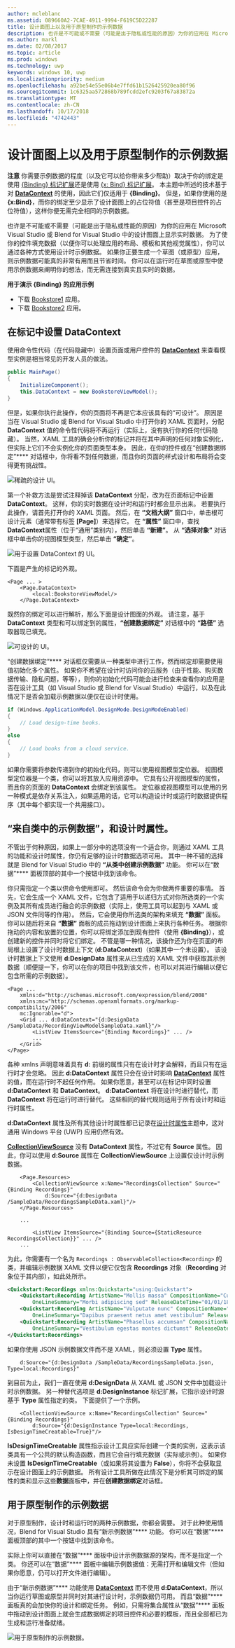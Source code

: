 ```yaml
---
author: mcleblanc
ms.assetid: 089660A2-7CAE-4911-9994-F619C5D22287
title: 设计面图上以及用于原型制作的示例数据
description: 也许是不可能或不需要（可能是出于隐私或性能的原因）为你的应用在 Microsoft Visual Studio 或 Blend for Visual Studio 中的设计图面上显示实时数据。
ms.author: markl
ms.date: 02/08/2017
ms.topic: article
ms.prod: windows
ms.technology: uwp
keywords: windows 10, uwp
ms.localizationpriority: medium
ms.openlocfilehash: a92be54e55e06b4e7ffd61b1526425920ea80f96
ms.sourcegitcommit: 1c6325aa572868b789fcdd2efc9203f67a83872a
ms.translationtype: MT
ms.contentlocale: zh-CN
ms.lasthandoff: 10/17/2018
ms.locfileid: "4742443"
---
```

<a name="sample-data-on-the-design-surface-and-for-prototyping"></a>设计面图上以及用于原型制作的示例数据
=============================================================================================



**注意**  你需要示例数据的程度（以及它可以给你带来多少帮助）取决于你的绑定是使用 [{Binding} 标记扩展](https://msdn.microsoft.com/library/windows/apps/Mt204782)还是使用 [{x: Bind} 标记扩展](https://msdn.microsoft.com/library/windows/apps/Mt204783)。 本主题中所述的技术基于对 [**DataContext**](https://msdn.microsoft.com/library/windows/apps/BR208713) 的使用，因此它们仅适用于 **{Binding}**。 但是，如果你使用的是 **{x:Bind}**，而你的绑定至少显示了设计面图上的占位符值（甚至是项目控件的占位符值），这样你便无需完全相同的示例数据。

也许是不可能或不需要（可能是出于隐私或性能的原因）为你的应用在 Microsoft Visual Studio 或 Blend for Visual Studio 中的设计图面上显示实时数据。 为了使你的控件填充数据（以便你可以处理应用的布局、模板和其他视觉属性），你可以通过各种方式使用设计时示例数据。 如果你正要生成一个草图（或原型）应用，则示例数据可能真的非常有用而且节省时间。 你可以在运行时在草图或原型中使用示例数据来阐明你的想法，而无需连接到真实且实时的数据。

**用于演示 {Binding} 的应用示例**

-   下载 [Bookstore1](http://go.microsoft.com/fwlink/?linkid=532950) 应用。
-   下载 [Bookstore2](http://go.microsoft.com/fwlink/?linkid=532952) 应用。

<a name="setting-datacontext-in-markup"></a>在标记中设置 DataContext
-----------------------------

使用命令性代码（在代码隐藏中）设置页面或用户控件的 [**DataContext**](https://msdn.microsoft.com/library/windows/apps/BR208713) 来查看模型实例是相当常见的开发人员的做法。

``` csharp
public MainPage()
{
    InitializeComponent();
    this.DataContext = new BookstoreViewModel();
}
```

但是，如果你执行此操作，你的页面将不再是它本应该具有的“可设计”。 原因是当在 Visual Studio 或 Blend for Visual Studio 中打开你的 XAML 页面时，分配 **DataContext** 值的命令性代码将不再运行（实际上，没有执行你的任何代码隐藏）。 当然，XAML 工具的确会分析你的标记并将在其中声明的任何对象实例化，但实际上它们不会实例化你的页面类型本身。 因此，在你的控件或在“创建数据绑定”**** 对话框中，你将看不到任何数据，而且你的页面的样式设计和布局将会变得更有挑战性。

![稀疏的设计 UI。](images/displaying-data-in-the-designer-01.png)

第一个补救方法是尝试注释掉该 **DataContext** 分配，改为在页面标记中设置 **DataContext**。 这样，你的实时数据在设计时和运行时都会显示出来。 若要执行此操作，请首先打开你的 XAML 页面。 然后，在 **“文档大纲”** 窗口中，单击根可设计元素（通常带有标签 **\[Page\]**）来选择它。 在 **“属性”** 窗口中，查找**DataContext**属性（位于“通用”类别内），然后单击 **“新建”**。 从 **“选择对象”** 对话框中单击你的视图模型类型，然后单击 **“确定”**。

![用于设置 DataContext 的 UI。](images/displaying-data-in-the-designer-02.png)

下面是产生的标记的外观。

``` xaml
<Page ... >
    <Page.DataContext>
        <local:BookstoreViewModel/>
    </Page.DataContext>
```

既然你的绑定可以进行解析，那么下面是设计图面的外观。 请注意，基于 **DataContext** 类型和可以绑定到的属性，**“创建数据绑定”** 对话框中的 **“路径”** 选取器现已填充。

![可设计的 UI。](images/displaying-data-in-the-designer-03.png)

“创建数据绑定”**** 对话框仅需要从一种类型中进行工作，然而绑定却需要使用值初始化多个属性。 如果你不希望在设计时访问你的云服务（由于性能、购买数据传输、隐私问题，等等），则你的初始化代码可能会进行检查来查看你的应用是否在设计工具（如 Visual Studio 或 Blend for Visual Studio）中运行，以及在此情况下是否会加载示例数据以便仅在设计时使用。

``` csharp
if (Windows.ApplicationModel.DesignMode.DesignModeEnabled)
{
    // Load design-time books.
}
else
{
    // Load books from a cloud service.
}
```

如果你需要将参数传递到你的初始化代码，则可以使用视图模型定位器。 视图模型定位器是一个类，你可以将其放入应用资源中。 它具有公开视图模型的属性，而且你的页面的 **DataContext** 会绑定到该属性。 定位器或视图模型可以使用的另一种模式是依存关系注入，如果适用的话，它可以构造设计时或运行时数据提供程序（其中每个都实现一个共用接口）。

<a name="sample-data-from-class-and-design-time-attributes"></a>“来自类中的示例数据”，和设计时属性。
---------------------------------------------------------------------------------------

不管出于何种原因，如果上一部分中的选项没有一个适合你，则通过 XAML 工具的功能和设计时属性，你仍有足够的设计时数据选项可用。 其中一种不错的选择就是 Blend for Visual Studio 中的 **“从类中创建示例数据”** 功能。 你可以在“数据”**** 面板顶部的其中一个按钮中找到该命令。

你只需指定一个类以供命令使用即可。 然后该命令会为你做两件重要的事情。 首先，它会生成一个 XAML 文件，它包含了适用于以递归方式对你所选类的一个实例及其所有成员进行融合的示例数据（实际上，使用工具可以起到与 XAML 或 JSON 文件同等的作用）。 然后，它会使用你所选类的架构来填充 **“数据”** 面板。 你可以随后将来自 **“数据”** 面板的成员拖动到设计图面上来执行各种任务。 根据你拖动的内容和放置的位置，你可以将绑定添加到现有控件（使用 **{Binding}**），或创建新的控件并同时将它们绑定。 不管是哪一种情况，该操作还为你在页面的布局根上设置了设计时数据上下文 (**d:DataContext**)（如果其中一个未设置）。 该设计时数据上下文使用 **d:DesignData** 属性来从已生成的 XAML 文件中获取其示例数据（顺便提一下，你可以在你的项目中找到该文件，也可以对其进行编辑以便它包含所需的示例数据）。

``` xaml
<Page ...
    xmlns:d="http://schemas.microsoft.com/expression/blend/2008"
    xmlns:mc="http://schemas.openxmlformats.org/markup-compatibility/2006"
    mc:Ignorable="d">
    <Grid ... d:DataContext="{d:DesignData /SampleData/RecordingViewModelSampleData.xaml}"/>
        <ListView ItemsSource="{Binding Recordings}" ... />
        ...
    </Grid>
</Page>
```

各种 xmlns 声明意味着具有 **d:** 前缀的属性只有在设计时才会解释，而且只有在运行时才会忽略。 因此 **d:DataContext** 属性只会在设计时影响 [**DataContext**](https://msdn.microsoft.com/library/windows/apps/BR208713) 属性的值，而在运行时不起任何作用。 如果你愿意，甚至可以在标记中同时设置 **d:DataContext** 和 **DataContext**。 **d:DataContext** 将在设计时进行替代，而 **DataContext** 将在运行时进行替代。 这些相同的替代规则适用于所有设计时和运行时属性。

**d:DataContext** 属性及所有其他设计时属性都已记录在[设计时属性](http://go.microsoft.com/fwlink/p/?LinkId=272504)主题中，这对通用 Windows 平台 (UWP) 应用仍然有效。

[**CollectionViewSource**](https://msdn.microsoft.com/library/windows/apps/BR209833) 没有 **DataContext** 属性，不过它有 **Source** 属性。 因此，你可以使用 **d:Source** 属性在 **CollectionViewSource** 上设置仅设计时示例数据。

``` xaml
    <Page.Resources>
        <CollectionViewSource x:Name="RecordingsCollection" Source="{Binding Recordings}"
            d:Source="{d:DesignData /SampleData/RecordingsSampleData.xaml}"/>
    </Page.Resources>

    ...

        <ListView ItemsSource="{Binding Source={StaticResource RecordingsCollection}}" ... />
    ...
```

为此，你需要有一个名为 `Recordings : ObservableCollection<Recording>` 的类，并编辑示例数据 XAML 文件以便它仅包含 **Recordings** 对象（**Recording** 对象位于其内部），如此处所示。

``` xml
<Quickstart:Recordings xmlns:Quickstart="using:Quickstart">
    <Quickstart:Recording ArtistName="Mollis massa" CompositionName="Cubilia metus"
        OneLineSummary="Morbi adipiscing sed" ReleaseDateTime="01/01/1800 15:53:17"/>
    <Quickstart:Recording ArtistName="Vulputate nunc" CompositionName="Parturient vestibulum"
        OneLineSummary="Dapibus praesent netus amet vestibulum" ReleaseDateTime="01/01/1800 15:53:17"/>
    <Quickstart:Recording ArtistName="Phasellus accumsan" CompositionName="Sit bibendum"
        OneLineSummary="Vestibulum egestas montes dictumst" ReleaseDateTime="01/01/1800 15:53:17"/>
</Quickstart:Recordings>
```

如果你使用 JSON 示例数据文件而不是 XAML，则必须设置 **Type** 属性。

``` xaml
    d:Source="{d:DesignData /SampleData/RecordingsSampleData.json, Type=local:Recordings}"
```

到目前为止，我们一直在使用 **d:DesignData** 从 XAML 或 JSON 文件中加载设计时示例数据。 另一种替代选项是 **d:DesignInstance** 标记扩展，它指示设计时源基于 **Type** 属性指定的类。 下面提供了一个示例。

``` xaml
    <CollectionViewSource x:Name="RecordingsCollection" Source="{Binding Recordings}"
        d:Source="{d:DesignInstance Type=local:Recordings, IsDesignTimeCreatable=True}"/>
```

**IsDesignTimeCreatable** 属性指示设计工具应实际创建一个类的实例，这表示该类具有一个公共的默认构造函数，而且它会自行填充数据（实际或示例）。 如果你未设置 **IsDesignTimeCreatable**（或如果将其设置为 **False**），你将不会获取显示在设计图面上的示例数据。 所有设计工具所做在此情况下是分析其可绑定的属性的类和显示这些**数据**面板中，并在**创建数据绑定**对话框。

<a name="sample-data-for-prototyping"></a>用于原型制作的示例数据
--------------------------------------------------------

对于原型制作，设计时和运行时的两种示例数据，你都会需要。 对于此种使用情况，Blend for Visual Studio 具有“新示例数据”**** 功能。 你可以在“数据”**** 面板顶部的其中一个按钮中找到该命令。

实际上你可以直接在“数据”**** 面板中设计示例数据源的架构，而不是指定一个类。 你还可以在“数据”**** 面板中编辑示例数据值：无需打开和编辑文件（但如果你愿意，仍可以打开文件进行编辑）。

由于“新示例数据”**** 功能使用 [**DataContext**](https://msdn.microsoft.com/library/windows/apps/BR208713) 而不使用 **d:DataContext**，所以当你运行草图或原型并同时对其进行设计时，示例数据仍可用。 而且“数据”**** 面板真的会加快你的设计和绑定任务。 例如，只需将集合属性从“数据”**** 面板中拖动到设计图面上就会生成数据绑定的项目控件和必要的模板，而且全部都已为生成和运行准备就绪。

![用于原型制作的示例数据。](images/displaying-data-in-the-designer-04.png)
